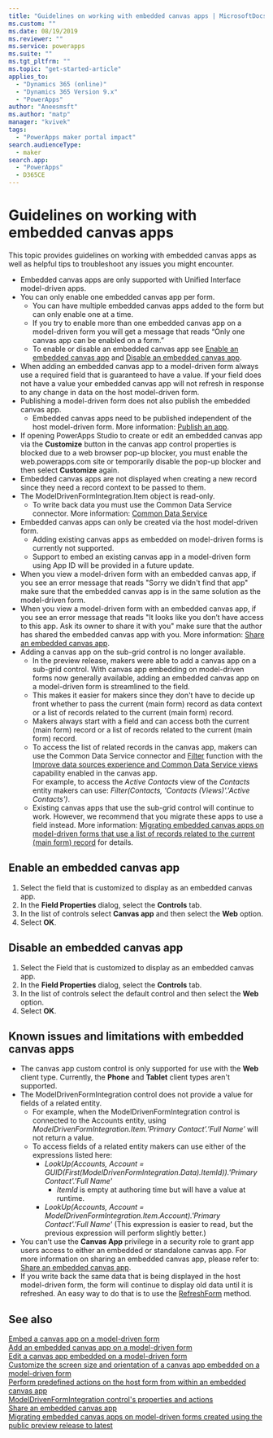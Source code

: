 ```yaml
---
title: "Guidelines on working with embedded canvas apps | MicrosoftDocs"
ms.custom: ""
ms.date: 08/19/2019
ms.reviewer: ""
ms.service: powerapps
ms.suite: ""
ms.tgt_pltfrm: ""
ms.topic: "get-started-article"
applies_to: 
  - "Dynamics 365 (online)"
  - "Dynamics 365 Version 9.x"
  - "PowerApps"
author: "Aneesmsft"
ms.author: "matp"
manager: "kvivek"
tags: 
  - "PowerApps maker portal impact"
search.audienceType: 
  - maker
search.app: 
  - "PowerApps"
  - D365CE
---
```


# Guidelines on working with embedded canvas apps
This topic provides guidelines on working with embedded canvas apps as well as helpful tips to troubleshoot any issues you might encounter.

-	Embedded canvas apps are only supported with Unified Interface model-driven apps.
-	You can only enable one embedded canvas app per form. 
     - You can have multiple embedded canvas apps added to the form but can only enable one at a time.
     - If you try to enable more than one embedded canvas app on a model-driven form you will get a message that reads “Only one canvas app can be enabled on a form.”
     - To enable or disable an embedded canvas app see [Enable an embedded canvas app](#enable-an-embedded-canvas-app) and [Disable an embedded canvas app](#disable-an-embedded-canvas-app).
-	When adding an embedded canvas app to a model-driven form always use a required field that is guaranteed to have a value. If your field does not have a value your embedded canvas app will not refresh in response to any change in data on the host model-driven form.
-	Publishing a model-driven form does not also publish the embedded canvas app.
     - Embedded canvas apps need to be published independent of the host model-driven form. More information: [Publish an app](../canvas-apps/save-publish-app.md#publish-an-app).
-	If opening PowerApps Studio to create or edit an embedded canvas app via the **Customize** button in the canvas app control properties is blocked due to a web browser pop-up blocker, you must enable the web.powerapps.com site or temporarily disable the pop-up blocker and then select **Customize** again.
-	Embedded canvas apps are not displayed when creating a new record since they need a record context to be passed to them.
-	The ModelDrivenFormIntegration.Item object is read-only. 
     - To write back data you must use the Common Data Service connector. More information: [Common Data Service](/connectors/commondataservice/)
-	Embedded canvas apps can only be created via the host model-driven form. 
    - Adding existing canvas apps as embedded on model-driven forms is currently not supported.
    - Support to embed an existing canvas app in a model-driven form using App ID will be provided in a future update.
- When you view a model-driven form with an embedded canvas app, if you see an error message that reads "Sorry we didn't find that app" make sure that the embedded canvas app is in the same solution as the model-driven form.
- When you view a model-driven form with an embedded canvas app, if you see an error message that reads "It looks like you don’t have access to this app. Ask its owner to share it with you" make sure that the author has shared the embedded canvas app with you. More information: [Share an embedded canvas app](share-embedded-canvas-app.md).
- Adding a canvas app on the sub-grid control is no longer available.
    - In the preview release, makers were able to add a canvas app on a sub-grid control. With canvas app embedding on model-driven forms now generally available, adding an embedded canvas app on a model-driven form is streamlined to the field. 
    - This makes it easier for makers since they don't have to decide up front whether to pass the current (main form) record as data context or a list of records related to the current (main form) record. 
    - Makers always start with a field and can access both the current (main form) record or a list of records related to the current (main form) record.
    - To access the list of related records in the canvas app, makers can use the Common Data Service connector and [Filter](../canvas-apps/functions/function-filter-lookup.md) function with the [Improve data sources experience and Common Data Service views](https://powerapps.microsoft.com/en-us/blog/improved-data-source-selection-and-common-data-service-views/) capability enabled in the canvas app.  
    For example, to access the *Active Contacts* view of the *Contacts* entity makers can use: *Filter(Contacts, 'Contacts (Views)'.'Active Contacts')*.
    - Existing canvas apps that use the sub-grid control will continue to work. However, we recommend that you migrate these apps to use a field instead. More information: [Migrating embedded canvas apps on model-driven forms that use a list of records related to the current (main form) record](embedded-canvas-app-migrate-from-preview.md#migrating-embedded-canvas-apps-on-model-driven-forms-that-use-a-list-of-records-related-to-the-current-main-form-record) for details.

## Enable an embedded canvas app
1. Select the field that is customized to display as an embedded canvas app.
2. In the **Field Properties** dialog, select the **Controls** tab.
3. In the list of controls select **Canvas app** and then select the **Web** option.
4. Select **OK**.

## Disable an embedded canvas app
1. Select the Field that is customized to display as an embedded canvas app.
2. In the **Field Properties** dialog, select the **Controls** tab.
3. In the list of controls select the default control and then select the **Web** option.
4. Select **OK**.

## Known issues and limitations with embedded canvas apps
- The canvas app custom control is only supported for use with the **Web** client type. Currently, the **Phone** and **Tablet** client types aren't supported.
- The ModelDrivenFormIntegration control does not provide a value for fields of a related entity. 
  - For example, when the ModelDrivenFormIntegration control is connected to the Accounts entity, using *ModelDrivenFormIntegration.Item.’Primary Contact’.’Full Name’* will not return a value. 
  - To access fields of a related entity makers can use either of the expressions listed here:
    - *LookUp(Accounts, Account = GUID(First(ModelDrivenFormIntegration.Data).ItemId)).'Primary Contact'.'Full Name'*  
      - *ItemId* is empty at authoring time but will have a value at runtime.
    - *LookUp(Accounts, Account = ModelDrivenFormIntegration.Item.Account).'Primary Contact'.'Full Name'* (This expression is easier to read, but the previous expression will perform slightly better.)
- You can’t use the **Canvas App** privilege in a security role to grant app users access to either an embedded or standalone canvas app. For more information on sharing an embedded canvas app, please refer to: [Share an embedded canvas app](share-embedded-canvas-app.md).
- If you write back the same data that is being displayed in the host model-driven form, the form will continue to display old data until it is refreshed. An easy way to do that is to use the [RefreshForm](embedded-canvas-app-actions.md#refreshformshowprompt) method.

## See also
[Embed a canvas app on a model-driven form](embed-canvas-app-in-form.md) <br />
[Add an embedded canvas app on a model-driven form](embedded-canvas-app-add-classic-designer.md) <br />
[Edit a canvas app embedded on a model-driven form](embedded-canvas-app-edit-classic-designer.md) <br />
[Customize the screen size and orientation of a canvas app embedded on a model-driven form](embedded-canvas-app-customize-screen.md) <br />
[Perform predefined actions on the host form from within an embedded canvas app](embedded-canvas-app-actions.md) <br />
[ModelDrivenFormIntegration control's properties and actions](embedded-canvas-app-properties-actions.md) <br />
[Share an embedded canvas app](share-embedded-canvas-app.md) <br />
[Migrating embedded canvas apps on model-driven forms created using the public preview release to latest](embedded-canvas-app-migrate-from-preview.md) <br />
